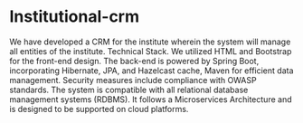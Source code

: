 # Institutional-crm
We have developed a CRM for the institute wherein the system will manage all entities of the institute.
Technical Stack.
We utilized HTML and Bootstrap for the front-end design.
The back-end is powered by Spring Boot, incorporating Hibernate, JPA, and Hazelcast cache, Maven for efficient data management.
Security measures include compliance with OWASP standards.
The system is compatible with all relational database management systems (RDBMS).
It follows a Microservices Architecture and is designed to be supported on cloud platforms.
